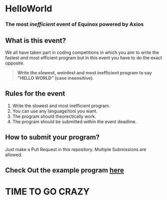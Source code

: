 # HelloWorld

### The most **_inefficient_** event of Equinox powered by Axios

## What is this event?

We all have taken part in coding competitions in which you aim to write the fastest and most efficient program but in this event you have to do the exact opposite.

> **Write the slowest, weirdest and most inefficient program to say "HELLO WORLD" (case insensitive)**.

## Rules for the event

1. Write the slowest and most inefficient program.
1. You can use any language/tool you want.
1. The program should theorectically work.
1. The program should be submitted within the event deadline.

## How to submit your program?

Just make a Pull Request in this repository.
Multiple Submissions are allowed.

## Check Out the example program [here](example.js)


# TIME TO GO CRAZY
